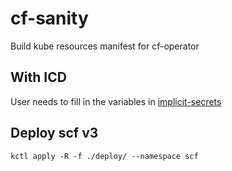 # cf-sanity
Build kube resources manifest for cf-operator

## With ICD

User needs to fill in the variables in [implicit-secrets](deploy/102-external-db-secrets.yaml)


## Deploy scf v3
```shell
kctl apply -R -f ./deploy/ --namespace scf
```